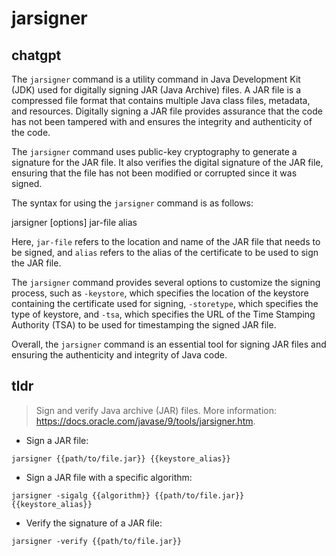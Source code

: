# jarsigner 
## chatgpt 
The `jarsigner` command is a utility command in Java Development Kit (JDK) used for digitally signing JAR (Java Archive) files. A JAR file is a compressed file format that contains multiple Java class files, metadata, and resources. Digitally signing a JAR file provides assurance that the code has not been tampered with and ensures the integrity and authenticity of the code.

The `jarsigner` command uses public-key cryptography to generate a signature for the JAR file. It also verifies the digital signature of the JAR file, ensuring that the file has not been modified or corrupted since it was signed.

The syntax for using the `jarsigner` command is as follows:

jarsigner [options] jar-file alias

Here, `jar-file` refers to the location and name of the JAR file that needs to be signed, and `alias` refers to the alias of the certificate to be used to sign the JAR file.

The `jarsigner` command provides several options to customize the signing process, such as `-keystore`, which specifies the location of the keystore containing the certificate used for signing, `-storetype`, which specifies the type of keystore, and `-tsa`, which specifies the URL of the Time Stamping Authority (TSA) to be used for timestamping the signed JAR file.

Overall, the `jarsigner` command is an essential tool for signing JAR files and ensuring the authenticity and integrity of Java code. 

## tldr 
 
> Sign and verify Java archive (JAR) files.
> More information: <https://docs.oracle.com/javase/9/tools/jarsigner.htm>.

- Sign a JAR file:

`jarsigner {{path/to/file.jar}} {{keystore_alias}}`

- Sign a JAR file with a specific algorithm:

`jarsigner -sigalg {{algorithm}} {{path/to/file.jar}} {{keystore_alias}}`

- Verify the signature of a JAR file:

`jarsigner -verify {{path/to/file.jar}}`
